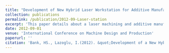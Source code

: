 ```yaml
---
title: "Development of New Hybrid Laser Workstation for Additive Manufacturing and Laser Machining"
collection: publications
permalink: /publication/2012-09-Laser-station
excerpt: 'This paper details about a laser machining and additive manufacturing by using lasers with two different wavelengths.'
date: 2012-09-01
venue: 'International Conference on Machine Design and Production'
paperurl: ''
citation: 'Bank, HS., Lazoglu, I.(2012). &quot;Development of a New Hybrid Workstation for Additive Manufacturing and Laser Machining.&quot; <i>International Conference on Machine Design and Production</i>.'
---
```

